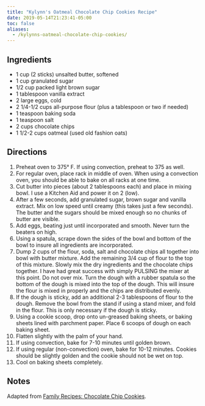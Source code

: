 ```yaml
---
title: "Kylynn's Oatmeal Chocolate Chip Cookies Recipe"
date: 2019-05-14T21:23:41-05:00
toc: false
aliases:
  - /kylynns-oatmeal-chocolate-chip-cookies/
---
```


## Ingredients

- 1 cup (2 sticks) unsalted butter, softened
- 1 cup granulated sugar
- 1/2 cup packed light brown sugar
- 1 tablespoon vanilla extract
- 2 large eggs, cold
- 2 1/4-1/2 cups all-purpose flour (plus a tablespoon or two if needed)
- 1 teaspoon baking soda
- 1 teaspoon salt
- 2 cups chocolate chips
- 1 1/2-2 cups oatmeal (used old fashion oats)

## Directions

1. Preheat oven to 375° F. If using convection, preheat to 375 as well. 
1. For regular oven, place rack in middle of oven. When using a convection oven, you should be able to bake on all racks at one time.
1. Cut butter into pieces (about 2 tablespoons each) and place in mixing bowl. I use a Kitchen Aid and power it on 2 (low).
1. After a few seconds, add granulated sugar, brown sugar and vanilla extract. Mix on low speed until creamy (this takes just a few seconds). The butter and the sugars should be mixed enough so no chunks of butter are visible.
1. Add eggs, beating just until incorporated and smooth. Never turn the beaters on high.
1. Using a spatula, scrape down the sides of the bowl and bottom of the bowl to insure all ingredients are incorporated.
1. Dump 2 cups of the flour, soda, salt and chocolate chips all together into bowl with butter mixture. Add the remaining 3/4 cup of flour to the top of this mixture. Slowly mix the dry ingredients and the chocolate chips together. I have had great success with simply PULSING the mixer at this point. Do not over mix. Turn the dough with a rubber spatula so the bottom of the dough is mixed into the top of the dough. This will insure the flour is mixed in properly and the chips are distributed evenly.
1. If the dough is sticky, add an additional 2-3 tablespoons of flour to the dough. Remove the bowl from the stand if using a stand mixer, and fold in the flour. This is only necessary if the dough is sticky.
1. Using a cookie scoop, drop onto un-greased baking sheets, or baking sheets lined with parchment paper. Place 6 scoops of dough on each baking sheet.
1. Flatten slightly with the palm of your hand.
1. If using convection, bake for 7-10 minutes until golden brown.
1. If using regular (non-convection) oven, bake for 10-12 minutes.
Cookies should be slightly golden and the cookie should not be wet on top.
1. Cool on baking sheets completely.

## Notes

Adapted from [Family Recipes: Chocolate Chip Cookies](https://www.familysearch.org/blog/en/heritage-recipes-chocolate-chip-cookies/).
